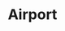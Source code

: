 ---
image_path: /images/airport.jpg
title: Airport
title_link: https://soundcloud.com/bowsamic/airport-theme?in=bowsamic/sets/assorted-songs
weight: 3
offset:
    x: 1rem
    y: -3rem
---